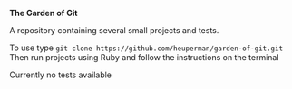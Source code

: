 **The Garden of Git**

A repository containing several small projects and tests.

To use type `git clone https://github.com/heuperman/garden-of-git.git`
Then run projects using Ruby and follow the instructions on the terminal

Currently no tests available
